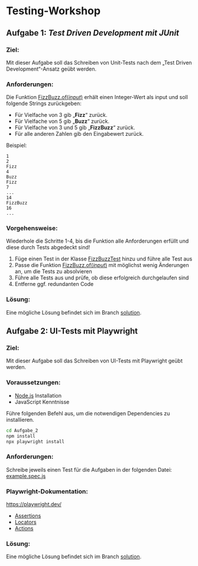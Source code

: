 # Testing-Workshop

## Aufgabe 1: *Test Driven Development mit JUnit*

### Ziel:
Mit dieser Aufgabe soll das Schreiben von Unit-Tests nach dem „Test Driven Development“-Ansatz geübt werden.

### Anforderungen:
Die Funktion [FizzBuzz.of(*input*)](./Aufgabe_1/src/FizzBuzz.java) erhält einen Integer-Wert als input und soll folgende Strings zurückgeben:
* Für Vielfache von 3 gib „**Fizz**“ zurück.
* Für Vielfache von 5 gib „**Buzz**“ zurück.
* Für Vielfache von 3 und 5 gib „**FizzBuzz**“ zurück.
* Für alle anderen Zahlen gib den Eingabewert zurück.

Beispiel:
```
1
2
Fizz
4
Buzz
Fizz
7
...
14
FizzBuzz
16
...
```

### Vorgehensweise:
Wiederhole die Schritte 1-4, bis die Funktion alle Anforderungen erfüllt und diese durch Tests abgedeckt sind!

1. Füge einen Test in der Klasse [FizzBuzzTest](./Aufgabe_1/src/FizzBuzzTest.java) hinzu und führe alle Test aus
2. Passe die Funktion [FizzBuzz.of(*input*)](./Aufgabe_1/src/FizzBuzz.java) mit möglichst wenig Änderungen an, um die Tests zu absolvieren
3. Führe alle Tests aus und prüfe, ob diese erfolgreich durchgelaufen sind
4. Entferne ggf. redundanten Code

### Lösung:
Eine mögliche Lösung befindet sich im Branch [solution](/../../tree/solution).


## Aufgabe 2: UI-Tests mit Playwright

### Ziel:
Mit dieser Aufgabe soll das Schreiben von UI-Tests mit Playwright geübt werden.

### Voraussetzungen:
- [Node.js](https://nodejs.org/en/download/prebuilt-binaries) Installation
- JavaScript Kenntnisse

Führe folgenden Befehl aus, um die notwendigen Dependencies zu installieren.
```bash
cd Aufgabe_2
npm install
npx playwright install
```

### Anforderungen:
Schreibe jeweils einen Test für die Aufgaben in der folgenden Datei: [example.spec.js](./Aufgabe_2/tests/example.spec.js)

### Playwright-Dokumentation:

https://playwright.dev/
- [Assertions](https://playwright.dev/docs/test-assertions)
- [Locators](https://playwright.dev/docs/locators)
- [Actions](https://playwright.dev/docs/input)

### Lösung:
Eine mögliche Lösung befindet sich im Branch [solution](/../../tree/solution).